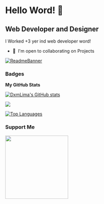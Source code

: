 Hello Word! 👋 
============================

Web Developer and Designer
--------------------------

I Worked +3 yer ind web developer word!

* 🤝  I'm open to collaborating on Projects

[![ReadmeBanner](https://github.com/DxmLima/My-Portfolio.io/blob/main/img/readmeimg.gif?raw=true)](https://www.youtube.com/watch?v=YOUTUBE_VIDEO_ID_HERE)



### Badges

<b>My GitHub Stats</b>

<a href="http://www.github.com/DxmLima"><img src="https://github-readme-stats.vercel.app/api?username=DxmLima&show_icons=true&hide=&count_private=true&title_color=0891b2&text_color=ffffff&icon_color=0891b2&bg_color=1c1917&hide_border=true&show_icons=true" alt="DxmLima's GitHub stats" /></a>

<a href="http://www.github.com/DxmLima"><img src="https://github-readme-streak-stats.herokuapp.com/?user=DxmLima&stroke=ffffff&background=1c1917&ring=0891b2&fire=0891b2&currStreakNum=ffffff&currStreakLabel=0891b2&sideNums=ffffff&sideLabels=ffffff&dates=ffffff&hide_border=true" /></a>

<a href="https://github.com/DxmLima" align="left"><img src="https://github-readme-stats.vercel.app/api/top-langs/?username=DxmLima&langs_count=10&title_color=0891b2&text_color=ffffff&icon_color=0891b2&bg_color=1c1917&hide_border=true&locale=en&custom_title=Top%20%Languages" alt="Top Languages" /></a>

### Support Me

<a href="https://www.buymeacoffee.com/DxmLima"><img src="https://cdn.buymeacoffee.com/buttons/v2/default-yellow.png" width="200" /></a>

